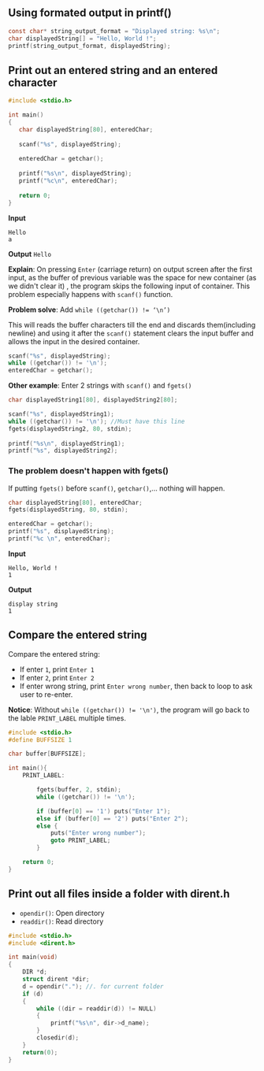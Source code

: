 ## Using formated output in printf()

```c
const char* string_output_format = "Displayed string: %s\n";
char displayedString[] = "Hello, World !";
printf(string_output_format, displayedString);       
```

## Print out an entered string and an entered character

```c
#include <stdio.h> 

int main() 
{ 
   char displayedString[80], enteredChar;
      
   scanf("%s", displayedString); 
      
   enteredChar = getchar(); 
      
   printf("%s\n", displayedString);       
   printf("%c\n", enteredChar); 
      
   return 0; 
} 
```

**Input**

```
Hello
a
```

**Output** ``Hello``

**Explain**: On pressing ``Enter`` (carriage return) on output screen after the first input, as the buffer of previous variable was the space for new container (as we didn't clear it) , the program skips the following input of container. This problem especially happens with ``scanf()`` function.

**Problem solve**: Add ``while ((getchar()) != ‘\n’)``

This will reads the buffer characters till the end and discards them(including newline) and using it after the ``scanf()`` statement clears the input buffer and allows the input in the desired container.

```c
scanf("%s", displayedString); 
while ((getchar()) != '\n');
enteredChar = getchar(); 
```

**Other example**: Enter 2 strings with ``scanf()`` and ``fgets()``

```c
char displayedString1[80], displayedString2[80];

scanf("%s", displayedString1);
while ((getchar()) != '\n'); //Must have this line
fgets(displayedString2, 80, stdin);    
   
printf("%s\n", displayedString1); 
printf("%s", displayedString2); 
```

### The problem doesn't happen with fgets()

If putting ``fgets()`` before ``scanf()``, ``getchar()``,... nothing will happen.

```c
char displayedString[80], enteredChar;
fgets(displayedString, 80, stdin); 

enteredChar = getchar(); 
printf("%s", displayedString); 
printf("%c \n", enteredChar);
```

**Input**

```
Hello, World !
1
```
**Output**
```
display string
1 
```

## Compare the entered string

Compare the entered string:
* If enter ``1``, print ``Enter 1``
* If enter ``2``, print ``Enter 2``
* If enter wrong string, print ``Enter wrong number``, then back to loop to ask user to re-enter.

**Notice**: Without ``while ((getchar()) != '\n')``, the program will go back to the lable ``PRINT_LABEL`` multiple times.

```c
#include <stdio.h>
#define BUFFSIZE 1

char buffer[BUFFSIZE];

int main(){
	PRINT_LABEL:	

	    fgets(buffer, 2, stdin);
        while ((getchar()) != '\n');

		if (buffer[0] == '1') puts("Enter 1");
		else if (buffer[0] == '2') puts("Enter 2");
		else {
			puts("Enter wrong number");
			goto PRINT_LABEL;
		}	

	return 0;
}
```

## Print out all files inside a folder with dirent.h

* ``opendir()``: Open directory
* ``readdir()``: Read directory

```c
#include <stdio.h>
#include <dirent.h>

int main(void)
{
    DIR *d;
    struct dirent *dir;
    d = opendir("."); //. for current folder
    if (d)
    {
        while ((dir = readdir(d)) != NULL)
        {
            printf("%s\n", dir->d_name);
        }
        closedir(d);
    }
    return(0);
}
```
